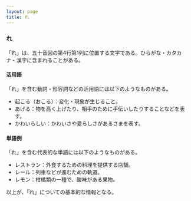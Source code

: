 ```yaml
---
layout: page
title: れ
---
```

### れ

「れ」は、五十音図の第4行第1列に位置する文字である。ひらがな・カタカナ・漢字に含まれることがある。

#### 活用語

「れ」を含む動詞・形容詞などの活用語には以下のようなものがある。

- 起こる（おこる）：変化・現象が生じること。
- あげる：物を高く上げたり、相手のために手伝いしたりすることなどを表す。
- かわいらしい：かわいさや愛らしさがあるさまを表す。

#### 単語例

「れ」を含む代表的な単語には以下のようなものがある。

- レストラン：外食するための料理を提供する店舗。
- レール：列車などが進むための軌道。
- レモン：柑橘類の一種で、酸味がある果物。

以上が、「れ」についての基本的な情報となる。